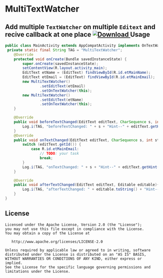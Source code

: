 # MultiTextWatcher
Add multiple `TextWatcher` on multiple `Editext` and recive callback at one place
[ ![Download](https://api.bintray.com/packages/milaptank/MultiTextWatcher/MultiTextWatcher/images/download.svg) ](https://bintray.com/milaptank/MultiTextWatcher/MultiTextWatcher/_latestVersion)
Usage
--------
```java
public class MainActivity extends AppCompatActivity implements OnTextWatcher {
 private static final String TAG = "MultiTextWatcher";
    @Override
    protected void onCreate(Bundle savedInstanceState) {
        super.onCreate(savedInstanceState);
        setContentView(R.layout.activity_main);
        EditText etName = (EditText) findViewById(R.id.etMainName);
        EditText etEmail = (EditText) findViewById(R.id.etMainEmail);
        new MultiTextWatcher()
                .setEditText(etEmail)
                .setOnTextWatcher(this);
        new MultiTextWatcher()
                .setEditText(etName)
                .setOnTextWatcher(this);
    }

    @Override
    public void beforeTextChanged(EditText editText, CharSequence s, int start, int count, int after) {
        Log.i(TAG, "beforeTextChanged: " + s + "Hint--" + editText.getHint());
    }
    @Override
    public void onTextChanged(EditText editText, CharSequence s, int start, int before, int count){
        switch (editText.getId()) {
            case R.id.etMainEmail:
                // TODO: your task
                break;
        }
        Log.i(TAG, "onTextChanged: " + s + "Hint--" + editText.getHint());
    }

    @Override
    public void afterTextChanged(EditText editText, Editable editable){
        Log.i(TAG, "afterTextChanged: " + editable.toString() + "Hint--" + editText.getHint());
    }
}
```
License
--------

    Licensed under the Apache License, Version 2.0 (the "License");
    you may not use this file except in compliance with the License.
    You may obtain a copy of the License at

       http://www.apache.org/licenses/LICENSE-2.0

    Unless required by applicable law or agreed to in writing, software
    distributed under the License is distributed on an "AS IS" BASIS,
    WITHOUT WARRANTIES OR CONDITIONS OF ANY KIND, either express or implied.
    See the License for the specific language governing permissions and
    limitations under the License.


